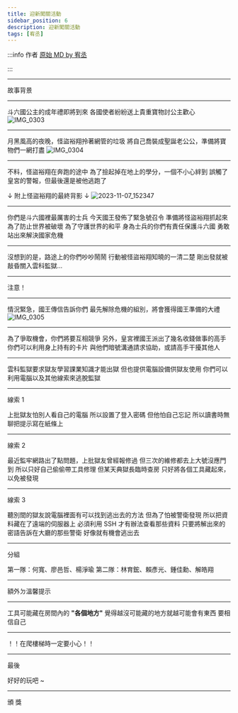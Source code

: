 ```yaml
---
title: 迎新闖關活動
sidebar_position: 6
description: 迎新闖關活動
tags: [宥丞]
---
```

:::info 作者
[原始 MD by 宥丞](https://hackmd.io/GAs7M9ELSTCo5fdwendQIg?view#/)  

:::


---

故事背景

----

斗六國公主的成年禮即將到來
各國使者紛紛送上貴重寶物討公主歡心
![IMG_0303](https://hackmd.io/_uploads/ryxnIYHVp.jpg)


----

月黑風高的夜晚，怪盜裕翔拎著網管的垃圾
將自己喬裝成聖誕老公公，準備將寶物們一網打盡
![IMG_0304](https://hackmd.io/_uploads/Sy668KSEa.jpg)

----

不料，怪盜裕翔在奔跑的途中
為了撿起掉在地上的學分，一個不小心絆到
誤觸了皇宮的警報，但最後還是被他逃跑了

↓  附上怪盜裕翔的最終背影 ↓
![2023-11-07_152347](https://hackmd.io/_uploads/SJ9d87SEp.png)

----

你們是斗六國裡最厲害的士兵
今天國王發佈了緊急號召令
準備將怪盜裕翔抓起來
為了防止世界被破壞
為了守護世界的和平
身為士兵的你們有責任保護斗六國
勇敢站出來解決國家危機

----

沒想到的是，路途上的你們吵吵鬧鬧
行動被怪盜裕翔知曉的一清二楚
剛出發就被敲昏關入雲科監獄…

----

注意！

----

情況緊急，國王傳信告訴你們
最先解除危機的組別，將會獲得國王準備的大禮
![IMG_0305](https://hackmd.io/_uploads/rkyLvFSET.jpg)


----

為了爭取機會，你們將要互相競爭
另外，皇宮裡國王派出了幾名收錢做事的高手
你們可以利用身上持有的卡片
與他們暗號溝通請求協助，或請高手干擾其他人

----

雲科監獄要求獄友學習課業知識才能出獄
但也提供電腦設備供獄友使用
你們可以利用電腦以及其他線索來逃脫監獄

----

線索 1

上批獄友怕別人看自己的電腦
所以設置了登入密碼
但他怕自己忘記
所以讀書時無聊把提示寫在紙條上

----

線索 2

最近監牢網路出了點問題，上批獄友曾經報修過
但三次的維修都去上大號沒應門到
所以只好自己偷偷帶工具修理
但某天典獄長臨時查房
只好將各個工具藏起來，以免被發現

----

線索 3

聽別間的獄友說電腦裡面有可以找到逃出去的方法
但為了怕被警衛發現
所以把資料藏在了遠端的伺服器上
必須利用 SSH 才有辦法查看那些資料
只要將解出來的密語告訴在大廳的那些警衛
好像就有機會逃出去

----

分組

第一隊：何寬、廖邑哲、楊淨瑜
第二隊：林育鋐、賴彥光、鍾佳勳、解皓翔

----

額外ㄉ溫馨提示

----

工具可能藏在房間內的 **"各個地方"**
覺得越沒可能藏的地方就越可能會有東西
要相信自己

----

！！在爬樓梯時一定要小心！！

----

最後

好好的玩吧 ~

---

頒 獎